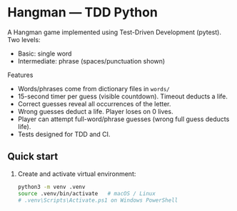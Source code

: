 # Hangman — TDD Python

A Hangman game implemented using Test-Driven Development (pytest).  
Two levels:
- Basic: single word
- Intermediate: phrase (spaces/punctuation shown)

Features
- Words/phrases come from dictionary files in `words/`
- 15-second timer per guess (visible countdown). Timeout deducts a life.
- Correct guesses reveal all occurrences of the letter.
- Wrong guesses deduct a life. Player loses on 0 lives.
- Player can attempt full-word/phrase guesses (wrong full guess deducts life).
- Tests designed for TDD and CI.

## Quick start
1. Create and activate virtual environment:
   ```bash
   python3 -m venv .venv
   source .venv/bin/activate   # macOS / Linux
   # .venv\Scripts\Activate.ps1 on Windows PowerShell
